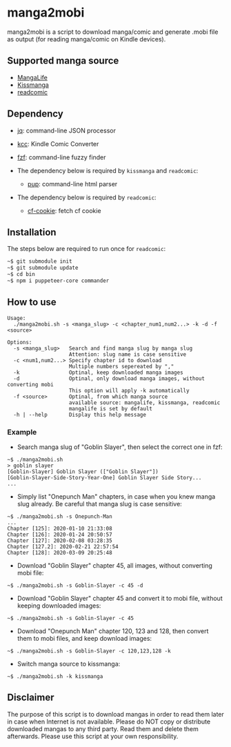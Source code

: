 manga2mobi
==========

manga2mobi is a script to download manga/comic and generate .mobi file as output (for reading manga/comic on Kindle devices).

## Supported manga source

- [MangaLife](https://manga4life.com/)
- [Kissmanga](https://kissmanga.org/)
- [readcomic](https://readcomiconline.to/)

## Dependency

- [jq](https://stedolan.github.io/jq/download/): command-line JSON processor
- [kcc](https://github.com/ciromattia/kcc): Kindle Comic Converter
- [fzf](https://github.com/junegunn/fzf): command-line fuzzy finder

- The dependency below is required by `kissmanga` and `readcomic`:

    - [pup](https://github.com/EricChiang/pup): command-line html parser

- The dependency below is required by `readcomic`:

    - [cf-cookie](https://github.com/KevCui/cf-cookie): fetch cf cookie

## Installation

The steps below are required to run once for `readcomic`:

```bash
~$ git submodule init
~$ git submodule update
~$ cd bin
~$ npm i puppeteer-core commander
```

## How to use

```
Usage:
  ./manga2mobi.sh -s <manga_slug> -c <chapter_num1,num2...> -k -d -f <source>

Options:
  -s <manga_slug>   Search and find manga slug by manga slug
                    Attention: slug name is case sensitive
  -c <num1,num2...> Specify chapter id to download
                    Multiple numbers sepereated by ","
  -k                Optinal, keep downloaded manga images
  -d                Optinal, only download manga images, without converting mobi
                    This option will apply -k automatically
  -f <source>       Optinal, from which manga source
                    available source: mangalife, kissmanga, readcomic
                    mangalife is set by default
  -h | --help       Display this help message
```

### Example

- Search manga slug of "Goblin Slayer", then select the correct one in fzf:

```
~$ ./manga2mobi.sh
> goblin slayer
[Goblin-Slayer] Goblin Slayer (["Goblin Slayer"])
[Goblin-Slayer-Side-Story-Year-One] Goblin Slayer Side Story...
...
```

- Simply list "Onepunch Man" chapters, in case when you knew manga slug already. Be careful that manga slug is case sensitive:

```
~$ ./manga2mobi.sh -s Onepunch-Man
...
Chapter [125]: 2020-01-10 21:33:08
Chapter [126]: 2020-01-24 20:50:57
Chapter [127]: 2020-02-08 03:28:35
Chapter [127.2]: 2020-02-21 22:57:54
Chapter [128]: 2020-03-09 20:25:48
```

- Download "Goblin Slayer" chapter 45, all images, without converting mobi file:

```
~$ ./manga2mobi.sh -s Goblin-Slayer -c 45 -d
```

- Download "Goblin Slayer" chapter 45 and convert it to mobi file, without keeping downloaded images:

```
~$ ./manga2mobi.sh -s Goblin-Slayer -c 45
```

- Download "Onepunch Man" chapter 120, 123 and 128, then convert them to mobi files, and keep download images:

```
~$ ./manga2mobi.sh -s Goblin-Slayer -c 120,123,128 -k
```

- Switch manga source to kissmanga:

```
~$ ./manga2mobi.sh -k kissmanga
```

## Disclaimer

The purpose of this script is to download mangas in order to read them later in case when Internet is not available. Please do NOT copy or distribute downloaded mangas to any third party. Read them and delete them afterwards. Please use this script at your own responsibility.
